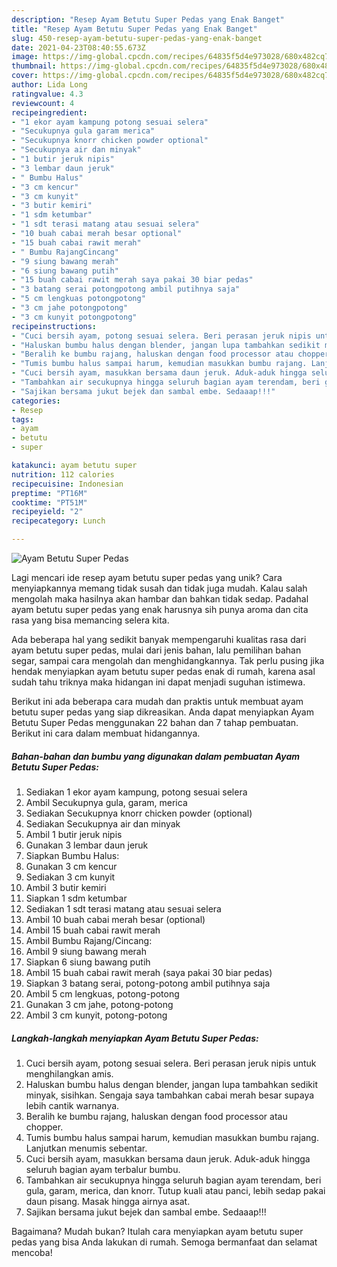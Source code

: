 ```yaml
---
description: "Resep Ayam Betutu Super Pedas yang Enak Banget"
title: "Resep Ayam Betutu Super Pedas yang Enak Banget"
slug: 450-resep-ayam-betutu-super-pedas-yang-enak-banget
date: 2021-04-23T08:40:55.673Z
image: https://img-global.cpcdn.com/recipes/64835f5d4e973028/680x482cq70/ayam-betutu-super-pedas-foto-resep-utama.jpg
thumbnail: https://img-global.cpcdn.com/recipes/64835f5d4e973028/680x482cq70/ayam-betutu-super-pedas-foto-resep-utama.jpg
cover: https://img-global.cpcdn.com/recipes/64835f5d4e973028/680x482cq70/ayam-betutu-super-pedas-foto-resep-utama.jpg
author: Lida Long
ratingvalue: 4.3
reviewcount: 4
recipeingredient:
- "1 ekor ayam kampung potong sesuai selera"
- "Secukupnya gula garam merica"
- "Secukupnya knorr chicken powder optional"
- "Secukupnya air dan minyak"
- "1 butir jeruk nipis"
- "3 lembar daun jeruk"
- " Bumbu Halus"
- "3 cm kencur"
- "3 cm kunyit"
- "3 butir kemiri"
- "1 sdm ketumbar"
- "1 sdt terasi matang atau sesuai selera"
- "10 buah cabai merah besar optional"
- "15 buah cabai rawit merah"
- " Bumbu RajangCincang"
- "9 siung bawang merah"
- "6 siung bawang putih"
- "15 buah cabai rawit merah saya pakai 30 biar pedas"
- "3 batang serai potongpotong ambil putihnya saja"
- "5 cm lengkuas potongpotong"
- "3 cm jahe potongpotong"
- "3 cm kunyit potongpotong"
recipeinstructions:
- "Cuci bersih ayam, potong sesuai selera. Beri perasan jeruk nipis untuk menghilangkan amis."
- "Haluskan bumbu halus dengan blender, jangan lupa tambahkan sedikit minyak, sisihkan. Sengaja saya tambahkan cabai merah besar supaya lebih cantik warnanya."
- "Beralih ke bumbu rajang, haluskan dengan food processor atau chopper."
- "Tumis bumbu halus sampai harum, kemudian masukkan bumbu rajang. Lanjutkan menumis sebentar."
- "Cuci bersih ayam, masukkan bersama daun jeruk. Aduk-aduk hingga seluruh bagian ayam terbalur bumbu."
- "Tambahkan air secukupnya hingga seluruh bagian ayam terendam, beri gula, garam, merica, dan knorr. Tutup kuali atau panci, lebih sedap pakai daun pisang. Masak hingga airnya asat."
- "Sajikan bersama jukut bejek dan sambal embe. Sedaaap!!!"
categories:
- Resep
tags:
- ayam
- betutu
- super

katakunci: ayam betutu super 
nutrition: 112 calories
recipecuisine: Indonesian
preptime: "PT16M"
cooktime: "PT51M"
recipeyield: "2"
recipecategory: Lunch

---
```



![Ayam Betutu Super Pedas](https://img-global.cpcdn.com/recipes/64835f5d4e973028/680x482cq70/ayam-betutu-super-pedas-foto-resep-utama.jpg)

Lagi mencari ide resep ayam betutu super pedas yang unik? Cara menyiapkannya memang tidak susah dan tidak juga mudah. Kalau salah mengolah maka hasilnya akan hambar dan bahkan tidak sedap. Padahal ayam betutu super pedas yang enak harusnya sih punya aroma dan cita rasa yang bisa memancing selera kita.

Ada beberapa hal yang sedikit banyak mempengaruhi kualitas rasa dari ayam betutu super pedas, mulai dari jenis bahan, lalu pemilihan bahan segar, sampai cara mengolah dan menghidangkannya. Tak perlu pusing jika hendak menyiapkan ayam betutu super pedas enak di rumah, karena asal sudah tahu triknya maka hidangan ini dapat menjadi suguhan istimewa.




Berikut ini ada beberapa cara mudah dan praktis untuk membuat ayam betutu super pedas yang siap dikreasikan. Anda dapat menyiapkan Ayam Betutu Super Pedas menggunakan 22 bahan dan 7 tahap pembuatan. Berikut ini cara dalam membuat hidangannya.

<!--inarticleads1-->

##### Bahan-bahan dan bumbu yang digunakan dalam pembuatan Ayam Betutu Super Pedas:

1. Sediakan 1 ekor ayam kampung, potong sesuai selera
1. Ambil Secukupnya gula, garam, merica
1. Sediakan Secukupnya knorr chicken powder (optional)
1. Sediakan Secukupnya air dan minyak
1. Ambil 1 butir jeruk nipis
1. Gunakan 3 lembar daun jeruk
1. Siapkan  Bumbu Halus:
1. Gunakan 3 cm kencur
1. Sediakan 3 cm kunyit
1. Ambil 3 butir kemiri
1. Siapkan 1 sdm ketumbar
1. Sediakan 1 sdt terasi matang atau sesuai selera
1. Ambil 10 buah cabai merah besar (optional)
1. Ambil 15 buah cabai rawit merah
1. Ambil  Bumbu Rajang/Cincang:
1. Ambil 9 siung bawang merah
1. Siapkan 6 siung bawang putih
1. Ambil 15 buah cabai rawit merah (saya pakai 30 biar pedas)
1. Siapkan 3 batang serai, potong-potong ambil putihnya saja
1. Ambil 5 cm lengkuas, potong-potong
1. Gunakan 3 cm jahe, potong-potong
1. Ambil 3 cm kunyit, potong-potong




<!--inarticleads2-->

##### Langkah-langkah menyiapkan Ayam Betutu Super Pedas:

1. Cuci bersih ayam, potong sesuai selera. Beri perasan jeruk nipis untuk menghilangkan amis.
1. Haluskan bumbu halus dengan blender, jangan lupa tambahkan sedikit minyak, sisihkan. Sengaja saya tambahkan cabai merah besar supaya lebih cantik warnanya.
1. Beralih ke bumbu rajang, haluskan dengan food processor atau chopper.
1. Tumis bumbu halus sampai harum, kemudian masukkan bumbu rajang. Lanjutkan menumis sebentar.
1. Cuci bersih ayam, masukkan bersama daun jeruk. Aduk-aduk hingga seluruh bagian ayam terbalur bumbu.
1. Tambahkan air secukupnya hingga seluruh bagian ayam terendam, beri gula, garam, merica, dan knorr. Tutup kuali atau panci, lebih sedap pakai daun pisang. Masak hingga airnya asat.
1. Sajikan bersama jukut bejek dan sambal embe. Sedaaap!!!




Bagaimana? Mudah bukan? Itulah cara menyiapkan ayam betutu super pedas yang bisa Anda lakukan di rumah. Semoga bermanfaat dan selamat mencoba!
